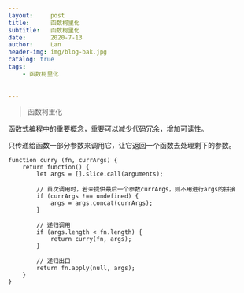 ```yaml
---
layout:     post
title:      函数柯里化
subtitle:   函数柯里化
date:       2020-7-13
author:     Lan
header-img: img/blog-bak.jpg
catalog: true
tags:
    - 函数柯里化
    
    
---
```

>函数柯里化

函数式编程中的重要概念，重要可以减少代码冗余，增加可读性。

只传递给函数一部分参数来调用它，让它返回一个函数去处理剩下的参数。

```
function curry (fn, currArgs) {
    return function() {
        let args = [].slice.call(arguments);

        // 首次调用时，若未提供最后一个参数currArgs，则不用进行args的拼接
        if (currArgs !== undefined) {
            args = args.concat(currArgs);
        }

        // 递归调用
        if (args.length < fn.length) {
            return curry(fn, args);
        }

        // 递归出口
        return fn.apply(null, args);
    }
}
```